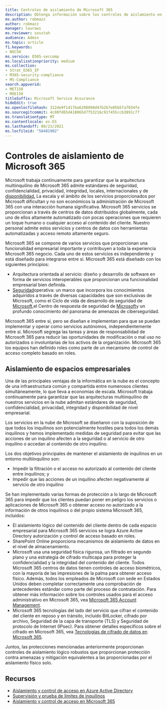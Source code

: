 ```yaml
---
title: Controles de aislamiento de Microsoft 365
description: Obtenga información sobre los controles de aislamiento en Microsoft 365
ms.author: robmazz
author: robmazz
manager: laurawi
ms.reviewer: sosstah
audience: Admin
ms.topic: article
f1.keywords:
- NOCSH
ms.service: O365-seccomp
ms.localizationpriority: medium
ms.collection:
- Strat_O365_IP
- M365-security-compliance
- MS-Compliance
search.appverid:
- MET150
- MOE150
titleSuffix: Microsoft Service Assurance
hideEdit: true
ms.openlocfilehash: 312de9f1417ba6298898d47b2b7e05b5fa7034fe
ms.sourcegitcommit: 4c00fd65d418065d7f53216c91f455ccb3891c77
ms.translationtype: MT
ms.contentlocale: es-ES
ms.lasthandoff: 08/23/2021
ms.locfileid: "58481902"
---
```

# <a name="microsoft-365-isolation-controls"></a>Controles de aislamiento de Microsoft 365

Microsoft trabaja continuamente para garantizar que la arquitectura multiinquilino de Microsoft 365 admite estándares de seguridad, confidencialidad, privacidad, integridad, locales, internacionales y de [disponibilidad.](https://www.microsoft.com/trust-center/compliance/compliance-overview) La escala y el ámbito de los servicios proporcionados por Microsoft dificultan y no son económicos la administración de Microsoft 365 con una interacción humana significativa. Microsoft 365 servicios se proporcionan a través de centros de datos distribuidos globalmente, cada uno de ellos altamente automatizado con pocas operaciones que requieren un toque humano o cualquier acceso al contenido del cliente. Nuestro personal admite estos servicios y centros de datos con herramientas automatizadas y acceso remoto altamente seguro.

Microsoft 365 se compone de varios servicios que proporcionan una funcionalidad empresarial importante y contribuyen a toda la experiencia Microsoft 365 negocio. Cada uno de estos servicios es independiente y está diseñado para integrarse entre sí. Microsoft 365 está diseñado con los siguientes principios:

- Arquitectura orientada al servicio: diseño y desarrollo de software en forma de servicios interoperables que proporcionan una funcionalidad empresarial bien definida.
- [Seguridad](https://www.microsoft.com/securityengineering/osa)operativa: un marco que incorpora los conocimientos adquiridos a través de diversas capacidades que son exclusivas de Microsoft, como el Ciclo de vida de desarrollo de seguridad de [Microsoft,](https://www.microsoft.com/sdl/default.aspx)el Centro de respuesta de seguridad de [Microsoft](https://www.microsoft.com/msrc)y un profundo conocimiento del panorama de amenazas de ciberseguridad.

Microsoft 365 entre sí, pero se diseñan e implementan para que se puedan implementar y operar como servicios autónomos, independientemente entre sí. Microsoft segrega las tareas y áreas de responsabilidad de Microsoft 365 para reducir las oportunidades de modificación o mal uso no autorizados o involuntarias de los activos de la organización. Microsoft 365 los equipos han definido roles como parte de un mecanismo de control de acceso completo basado en roles.

## <a name="tenant-isolation"></a>Aislamiento de espacios empresariales

Una de las principales ventajas de la informática en la nube es el concepto de una infraestructura común y compartida entre numerosos clientes simultáneamente, lo que lleva a economías de escala. Microsoft trabaja continuamente para garantizar que las arquitecturas multiinquilino de nuestros servicios en la nube admitan estándares de seguridad, confidencialidad, privacidad, integridad y disponibilidad de nivel empresarial.

Los servicios en la nube de Microsoft se diseñaron con la suposición de que todos los inquilinos son potencialmente hostiles para todos los demás inquilinos y hemos implementado medidas de seguridad para evitar que las acciones de un inquilino afecten a la seguridad o al servicio de otro inquilino o accedan al contenido de otro inquilino.

Los dos objetivos principales de mantener el aislamiento de inquilinos en un entorno multiinquilino son:

- Impedir la filtración o el acceso no autorizado al contenido del cliente entre inquilinos; y
- Impedir que las acciones de un inquilino afecten negativamente al servicio de otro inquilino

Se han implementado varias formas de protección a lo largo de Microsoft 365 para impedir que los clientes puedan poner en peligro los servicios o aplicaciones de Microsoft 365 o obtener acceso no autorizado a la información de otros inquilinos o del propio sistema Microsoft 365, incluidos:

- El aislamiento lógico del contenido del cliente dentro de cada espacio empresarial para Microsoft 365 servicios se logra Azure Active Directory autorización y control de acceso basado en roles.
- SharePoint Online proporciona mecanismos de aislamiento de datos en el nivel de almacenamiento.
- Microsoft usa una seguridad física rigurosa, un filtrado en segundo plano y una estrategia de cifrado multicapa para proteger la confidencialidad y la integridad del contenido del cliente. Todos Microsoft 365 centros de datos tienen controles de acceso biométricos, con la mayoría de las impresiones de la palma para obtener acceso físico. Además, todos los empleados de Microsoft con sede en Estados Unidos deben completar correctamente una comprobación de antecedentes estándar como parte del proceso de contratación. Para obtener más información sobre los controles usados para el acceso administrativo en Microsoft 365, vea [Microsoft 365 Account Management](assurance-microsoft-365-account-management.md).
- Microsoft 365 tecnologías del lado del servicio que cifran el contenido del cliente en reposo y en tránsito, incluido BitLocker, cifrado por archivo, Seguridad de la capa de transporte (TLS) y Seguridad de protocolo de Internet (IPsec). Para obtener detalles específicos sobre el cifrado en Microsoft 365, vea [Tecnologías de cifrado de datos en Microsoft 365](/microsoft-365/compliance/office-365-encryption-in-the-microsoft-cloud-overview).

Juntos, las protecciones mencionadas anteriormente proporcionan controles de aislamiento lógico robustos que proporcionan protección contra amenazas y mitigación equivalentes a las proporcionadas por el aislamiento físico solo.

## <a name="resources"></a>Recursos

- [Aislamiento y control de acceso en Azure Active Directory](/microsoft-365/enterprise/microsoft-365-isolation-in-azure-active-directory)
- [Supervisión y prueba de límites de inquilinos](assurance-monitoring-and-testing.md)
- [Aislamiento y control de acceso en Microsoft 365](/microsoft-365/enterprise/microsoft-365-isolation-in-microsoft-365)
